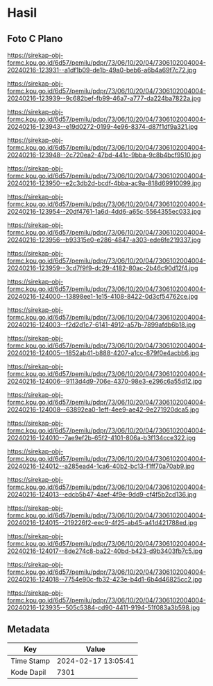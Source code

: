 # Hasil

## Foto C Plano

https://sirekap-obj-formc.kpu.go.id/6d57/pemilu/pdpr/73/06/10/20/04/7306102004004-20240216-123931--a1df1b09-de1b-49a0-beb6-a6b4a69f7c72.jpg

https://sirekap-obj-formc.kpu.go.id/6d57/pemilu/pdpr/73/06/10/20/04/7306102004004-20240216-123939--9c682bef-fb99-46a7-a777-da224ba7822a.jpg

https://sirekap-obj-formc.kpu.go.id/6d57/pemilu/pdpr/73/06/10/20/04/7306102004004-20240216-123943--e19d0272-0199-4e96-8374-d87f1df9a321.jpg

https://sirekap-obj-formc.kpu.go.id/6d57/pemilu/pdpr/73/06/10/20/04/7306102004004-20240216-123948--2c720ea2-47bd-441c-9bba-9c8b4bcf9510.jpg

https://sirekap-obj-formc.kpu.go.id/6d57/pemilu/pdpr/73/06/10/20/04/7306102004004-20240216-123950--e2c3db2d-bcdf-4bba-ac9a-818d69910099.jpg

https://sirekap-obj-formc.kpu.go.id/6d57/pemilu/pdpr/73/06/10/20/04/7306102004004-20240216-123954--20df4761-1a6d-4dd6-a65c-5564355ec033.jpg

https://sirekap-obj-formc.kpu.go.id/6d57/pemilu/pdpr/73/06/10/20/04/7306102004004-20240216-123956--b93315e0-e286-4847-a303-ede6fe219337.jpg

https://sirekap-obj-formc.kpu.go.id/6d57/pemilu/pdpr/73/06/10/20/04/7306102004004-20240216-123959--3cd7f9f9-dc29-4182-80ac-2b46c90d12f4.jpg

https://sirekap-obj-formc.kpu.go.id/6d57/pemilu/pdpr/73/06/10/20/04/7306102004004-20240216-124000--13898ee1-1e15-4108-8422-0d3cf54762ce.jpg

https://sirekap-obj-formc.kpu.go.id/6d57/pemilu/pdpr/73/06/10/20/04/7306102004004-20240216-124003--f2d2d1c7-6141-4912-a57b-7899afdb6b18.jpg

https://sirekap-obj-formc.kpu.go.id/6d57/pemilu/pdpr/73/06/10/20/04/7306102004004-20240216-124005--1852ab41-b888-4207-a1cc-879f0e4acbb6.jpg

https://sirekap-obj-formc.kpu.go.id/6d57/pemilu/pdpr/73/06/10/20/04/7306102004004-20240216-124006--9113d4d9-706e-4370-98e3-e296c6a55d12.jpg

https://sirekap-obj-formc.kpu.go.id/6d57/pemilu/pdpr/73/06/10/20/04/7306102004004-20240216-124008--63892ea0-1eff-4ee9-ae42-9e271920dca5.jpg

https://sirekap-obj-formc.kpu.go.id/6d57/pemilu/pdpr/73/06/10/20/04/7306102004004-20240216-124010--7ae9ef2b-65f2-4101-806a-b3f134cce322.jpg

https://sirekap-obj-formc.kpu.go.id/6d57/pemilu/pdpr/73/06/10/20/04/7306102004004-20240216-124012--a285ead4-1ca6-40b2-bc13-f1ff70a70ab9.jpg

https://sirekap-obj-formc.kpu.go.id/6d57/pemilu/pdpr/73/06/10/20/04/7306102004004-20240216-124013--edcb5b47-4aef-4f9e-9dd9-cf4f5b2cd136.jpg

https://sirekap-obj-formc.kpu.go.id/6d57/pemilu/pdpr/73/06/10/20/04/7306102004004-20240216-124015--219226f2-eec9-4f25-ab45-a41d421788ed.jpg

https://sirekap-obj-formc.kpu.go.id/6d57/pemilu/pdpr/73/06/10/20/04/7306102004004-20240216-124017--8de274c8-ba22-40bd-b423-d9b3403fb7c5.jpg

https://sirekap-obj-formc.kpu.go.id/6d57/pemilu/pdpr/73/06/10/20/04/7306102004004-20240216-124018--7754e90c-fb32-423e-b4d1-6b4d46825cc2.jpg

https://sirekap-obj-formc.kpu.go.id/6d57/pemilu/pdpr/73/06/10/20/04/7306102004004-20240216-123935--505c5384-cd90-4411-9194-51f083a3b598.jpg


## Metadata

| Key        | Value               |
| ---------- | ------------------- |
| Time Stamp | 2024-02-17 13:05:41 |
| Kode Dapil | 7301                |




